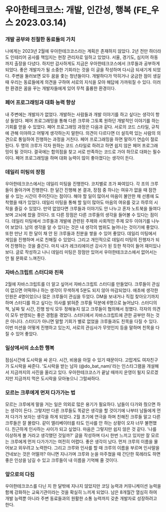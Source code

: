 # 우아한테크코스: 개발, 인간성, 행복 (FE\_우스 2023.03.14)

### 개발 공부와 친절한 동료들의 가치

나에게는 2023년 2월에 우아한테크코스라는 계획은 존재하지 않았다. 2년 전만 하더라도 인테리어 공사를 책임지는 현장 관리자로 일하고 있었다. 서울, 경기도, 심지어 하동까지 출장을 다녔다. 하지만 감사하게도 지금은 우아한테크코스에서 크루들과 공부하게 되었다. 좋은 개발자가 될 소중한 기회라는 것을 이 글을 작성하며 다시금 되새기게 되었다. 주변을 둘러보면 모두 꿈을 좇는 청년들이다. 개발하다가 막히거나 궁금한 점이 생길 때 우리는 동료들에게 의견을 구하여 서로의 지식을 모아 해답에 가까워질 수 있다. 이러한 환경은 꿈을 꾸는 개발자들에게 있어 무척 훌륭한 환경이다.

### 페어 프로그래밍과 대화 능력 향상

내 주변에는 개발자가 없었다. 개발하는 사람들과 개발 이야기를 하고 싶다는 생각이 항상 들었다. 페어 프로그래밍을 통해 다른 크루와 그토록 원하던 개발적인 이야기를 하는 기회를 얻을 수 있었다. 페어 프로그래밍 과정은 다음과 같다. 서로의 코드 스타일, 규칙에 관해 이야하고 어떻게 생각하는지 말한다. 의견이 다르다면 더 설득력 있는 사람의 의견으로 통일하여 진행하는 과정을 거친다. 페어 프로그래밍을 하면 말하기 연습이 절로 된다. 두 명의 크루가 각자 원하는 코드 스타일로 하려고 하면 쉽지 않은 페어 프로그래밍이 될 것이다. 결국에는 합의점을 찾고 서로 만족하는 코드로 가야 하므로 대화는 필수이다. 페어 프로그래밍을 하며 대화 능력이 많이 좋아졌다는 생각이 든다.

### 데일리 미팅의 장점

우아한테크코스에서는 데일리 미팅을 진행한다. 코치별로 조가 짜여있다. 각 조의 크루들이 돌아가며 진행한다. 한 달간 진행해 본 결과, 장점 중 하나는 여유가 없을 때 잠깐 쉴 수 있는 시간이 주어진다는 점이다. 해야 할 일이 많아서 마음이 불안한 채 선릉에 도착했을 때가 있었다. 데일리 미팅을 통해 할 일이 많아도 마음의 여유를 갖고 하루의 시작을 즐길 수 있었다. 만약 없었다면 크루들과 이야기도 안 나누고 혼자 노트북을 들여다보며 고뇌에 찼을 것이다. 또 다른 장점은 다른 크루들의 생각을 들어볼 수 있다는 점이다. 데일리 미팅에서 크루들과 개발에 관련된 주제와 사회적인 주제 모두 이야기를 나누어 보았다. 남의 생각을 알 수 있다는 것은 내 생각의 범위도 늘어나는 것이기에 좋았다. 또한 만난 지 한 달이 채 안 된 크루들과 친분을 쌓을 수 있어 좋았다. 데일리 미팅에서 게임을 진행하며 서로 친해질 수 있었다. 그리고 개인적으로 데일리 미팅의 진행자가 되어 진행하는 것을 즐긴다. 마치 내가 레크리에이션 강사가 된 듯한 착각이 들어 재미있나 보다. 글로 작성하고 나니 데일리 미팅은 장점만 있어서 우아한테크코스에서 없어서는 안 될 문화로 느껴진다.

### 자바스크립트 스터디와 친목

2월에 자바스크립트를 더 알고 싶어서 자바스크립트 스터디를 만들었다. 크루들이 관심이 없으면 어떡하나 하는 생각이 무색하게 5분도 되지 않아 마감되었다. 애초에 생각한 인원은 4명이었으나 많은 크루들이 관심을 두었다. DM을 보내거나 직접 찾아오기까지 하며 스터디를 하고 싶다는 의사를 밝혀준 크루들 덕분에 6명으로 늘어났다. 스터디의 책, 날짜 및 시간, 진행 방식 모두 정해놓지 않고 크루들이 협의해서 정했다. 각자의 의견이 모두 반영되는 좋은 경험을 겪었다. 스터디에서 자바스크립트에 관한 공부만 하는 것은 아니다. 스터디가 아니면 말할 기회가 별로 없었을 크루들과도 친목을 다질 수 있다. 이번 미션을 어떻게 진행하고 있는지, 서로의 관심사가 무엇인지 등을 말하며 친목을 다질 수 있어 좋았다.

### 일상에서의 소소한 행복

점심시간에 도시락을 싸 온다. 시간, 비용을 아낄 수 있기 때문이다. 고맙게도 여자친구가 도시락을 싸준다. '도시락을 받는 남자 (@do_bat_nam)'라는 인스타그램을 개설해서 지금까지의 사진을 올리고 있다. 우아한테크코스가 끝날 때까지 운영이 될지 모르겠지만 지금까지 먹은 도시락을 모아놓으니 그럴싸하다.

### 모르는 크루에게 먼저 다가가는 법

모르는 크루에게 말을 거는 일은 의외로 많은 용기가 필요하다. 남들이 다가와 줬으면 하는 생각이 든다. 그렇지만 다른 크루들도 똑같은 생각을 할 것이기에 나부터 남들에게 먼저 다가가 보자는 생각을 하게 되었다. 2월 초기에 연극을 하며 친해진 크루들 말고 다른 크루들은 잘 몰랐다. 같이 엘리베이터를 타도 인사를 안 하는 상황이 오자 너무 불편했다. 친근하게 인사하는 사이가 되고 싶었다. 마음은 그렇지만 쉽지 않은 것 같다. '나를 이상하게 볼 거라고 생각했던 것일까?' 글을 작성하며 다시 한번 느끼고 있지만 잘 모르는 크루에게 먼저 다가가기는 여전히 어렵다. 좋은 생각이 났다. 먼저 크루의 이름을 물어보고 외우려고 노력한다. 그리고 크루와 인사를 할 때 크루의 이름을 부르며 인사말을 건네보는 것은 어떨까? 아니면 지나가며 크루와 눈을 마주쳤을 때 간단한 묵례라도 하면 좋은 인상을 남길 수 있고 크루들이 내 이름을 기억해 줄 것이다.

### 앞으로의 다짐

우아한테크코스를 다닌 지 한 달밖에 지나지 않았지만 코딩 능력과 커뮤니케이션 능력을 함께 강화하는 교육기관이라는 것을 확실히 느끼게 되었다. 남은 8개월간 열심히 하여 개발 능력뿐 아니라 주변 동료들과의 원활한 소통 능력까지 갖춘 개발자로 성장하려고 한다.
